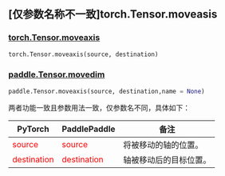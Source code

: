 ## [仅参数名称不一致]torch.Tensor.moveasis

### [torch.Tensor.moveaxis](https://pytorch.org/docs/stable/generated/torch.Tensor.moveaxis.html)

```python
torch.Tensor.moveaxis(source, destination) 
```

### [paddle.Tensor.movedim](https://www.paddlepaddle.org.cn/documentation/docs/zh/api/paddle/moveaxis_cn.html)

```python
paddle.Tensor.moveaxis(source, destination,name = None) 
```

两者功能一致且参数用法一致，仅参数名不同，具体如下：

| PyTorch                            | PaddlePaddle                       | 备注                               |
|------------------------------------|------------------------------------|----------------------------------|
| <font color='red'> source </font>     | <font color='red'> source </font>    | 将被移动的轴的位置。                       |
| <font color='red'> destination </font> | <font color='red'> destination </font> | 轴被移动后的目标位置。                 |